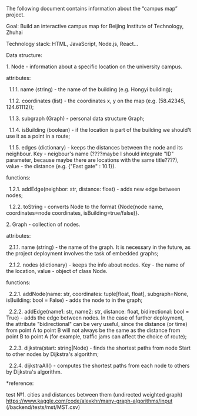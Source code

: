 The following document contains information about the “campus map” project.



Goal: Build an interactive campus map for Beijing Institute of Technology, Zhuhai



Technology stack: HTML, JavaScript, Node.js, React...





Data structure:

1\. Node - information about a specific location on the university campus.

attributes:

   1.1.1. name (string) - the name of the building (e.g. Hongyi building);

   1.1.2. coordinates (list) - the coordinates x, y on the map (e.g. (58.42345, 124.61112));

   1.1.3. subgraph (Graph) - personal data structure Graph;

   1.1.4. isBuilding (boolean) - if the location is part of the building we should't use it as a point in a route;

   1.1.5. edges (dictionary) - keeps the distances between the node and its neighbour. Key - neigbour's name (????maybe I should integrate "ID" parameter, because maybe there are locations with the same title????), value - the distance (e.g. {"East gate" : 10.1}).



functions:

   1.2.1. addEdge(neighbor: str, distance: float) - adds new edge between nodes;

   1.2.2. toString - converts Node to the format {Node(node name, coordinates=node coordinates, isBuilding=true/false)}.





2\. Graph - collection of nodes.

attributes:

   2.1.1. name (string) - the name of the graph. It is necessary in the future, as the project deployment involves the task of embedded graphs;

   2.1.2. nodes (dictionary) - keeps the info about nodes. Key - the name of the location, value - object of class Node.



functions:

   2.2.1. addNode(name: str, coordinates: tuple\[float, float], subgraph=None, isBuilding: bool = False) - adds the node to in the graph;

   2.2.2. addEdge(name1: str, name2: str, distance: float, bidirectional: bool = True) - adds the edge between nodes. In the case of further deployment, the attribute "bidirectional" can be very useful, since the distance (or time) from point A to point B will not always be the same as the distance from point B to point A (for example, traffic jams can affect the choice of route);

   2.2.3. dijkstra(start: string|Node) - finds the shortest paths from node Start to other nodes by Dijkstra's algorithm;

&nbsp;  2.2.4. dijkstraAll() - computes the shortest paths from each node to others by Dijkstra's algorithm.



\*reference:

test №1. cities and distances between them (undirected weighted graph) https://www.kaggle.com/code/alexkhr/many-graph-algorithms/input (/backend/tests/mst/MST.csv)

